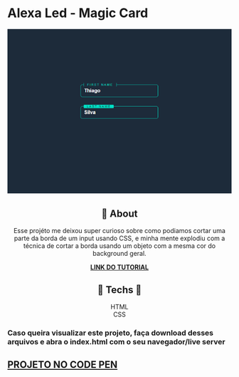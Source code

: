 #  **Alexa Led - Magic Card**

<div align="center">

![print do projeto](print.png)

</div>

<div align="center">

## 	&#127919; **About**
Esse projéto me deixou super curioso sobre como podiamos cortar uma parte da borda de um input usando CSS, e minha mente explodiu com a técnica de cortar a borda usando um objeto com a mesma cor do background geral.


</div>

<div align="center"><a href="https://www.youtube.com/watch?v=BMphVl9suxA"> 

**LINK DO TUTORIAL** 

</a></div>

<div align="center">

</div>
<div align="center">

## 🔧 **Techs** 🔧

HTML<br/>
CSS<br/>

</div>

### Caso queira visualizar este projeto, faça download desses arquivos e abra o index.html com o seu navegador/live server

## <a href="https://codepen.io/thiagofang/pen/WNzMePp">PROJETO NO CODE PEN</a>